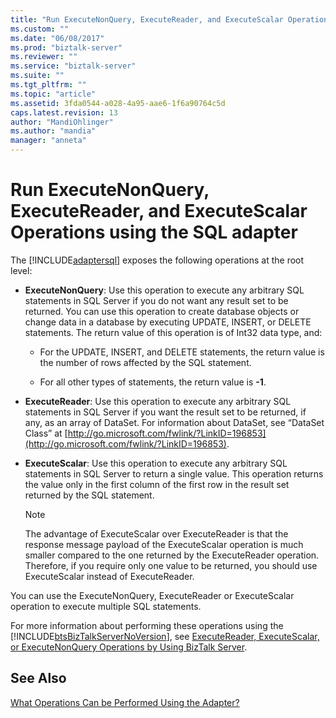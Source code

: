 ```yaml
---
title: "Run ExecuteNonQuery, ExecuteReader, and ExecuteScalar Operations using the SQL adapter | Microsoft Docs"
ms.custom: ""
ms.date: "06/08/2017"
ms.prod: "biztalk-server"
ms.reviewer: ""
ms.service: "biztalk-server"
ms.suite: ""
ms.tgt_pltfrm: ""
ms.topic: "article"
ms.assetid: 3fda0544-a028-4a95-aae6-1f6a90764c5d
caps.latest.revision: 13
author: "MandiOhlinger"
ms.author: "mandia"
manager: "anneta"
---
```

# Run ExecuteNonQuery, ExecuteReader, and ExecuteScalar Operations using the SQL adapter
The [!INCLUDE[adaptersql](../../includes/adaptersql-md.md)] exposes the following operations at the root level:  
  
-   **ExecuteNonQuery**: Use this operation to execute any arbitrary SQL statements in SQL Server if you do not want any result set to be returned. You can use this operation to create database objects or change data in a database by executing UPDATE, INSERT, or DELETE statements. The return value of this operation is of Int32 data type, and:  
  
    -   For the UPDATE, INSERT, and DELETE statements, the return value is the number of rows affected by the SQL statement.  
  
    -   For all other types of statements, the return value is **-1**.  
  
-   **ExecuteReader**: Use this operation to execute any arbitrary SQL statements in SQL Server if you want the result set to be returned, if any, as an array of DataSet. For information about DataSet, see “DataSet Class” at [http://go.microsoft.com/fwlink/?LinkID=196853](http://go.microsoft.com/fwlink/?LinkID=196853).  
  
-   **ExecuteScalar**: Use this operation to execute any arbitrary SQL statements in SQL Server to return a single value. This operation returns the value only in the first column of the first row in the result set returned by the SQL statement.  
  
    > [!NOTE]
    >  The advantage of ExecuteScalar over ExecuteReader is that the response message payload of the ExecuteScalar operation is much smaller compared to the one returned by the ExecuteReader operation. Therefore, if you require only one value to be returned, you should use ExecuteScalar instead of ExecuteReader.  
  
 You can use the ExecuteNonQuery, ExecuteReader or ExecuteScalar operation to execute multiple SQL statements.  
  
 For more information about performing these operations using the [!INCLUDE[btsBizTalkServerNoVersion](../../includes/btsbiztalkservernoversion-md.md)], see [ExecuteReader, ExecuteScalar, or ExecuteNonQuery Operations by Using BizTalk Server](../../adapters-and-accelerators/adapter-sql/executereader-executescalar-or-executenonquery-in-sql-server-using-biztalk.md).  
  
## See Also  
 [What Operations Can be Performed Using the Adapter?](https://msdn.microsoft.com/library/cc185435(v=bts.10).aspx)